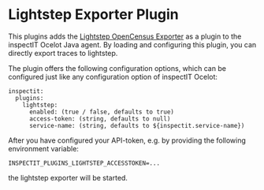 # Lightstep Exporter Plugin

This plugins adds the [Lightstep OpenCensus Exporter](https://github.com/lightstep/lightstep-census-java) as a plugin to the inspectIT Ocelot Java agent.
By loading and configuring this plugin, you can directly export traces to lightstep.

The plugin offers the following configuration options, which can be configured just like any configuration option of inspectIT Ocelot:
```
inspectit:
  plugins:
    lightstep:
      enabled: (true / false, defaults to true)
      access-token: (string, defaults to null)
      service-name: (string, defaults to ${inspectit.service-name})
```

After you have configured your API-token, e.g. by providing the following environment variable:
```
INSPECTIT_PLUGINS_LIGHTSTEP_ACCESSTOKEN=...
```
the lightstep exporter will be started.
